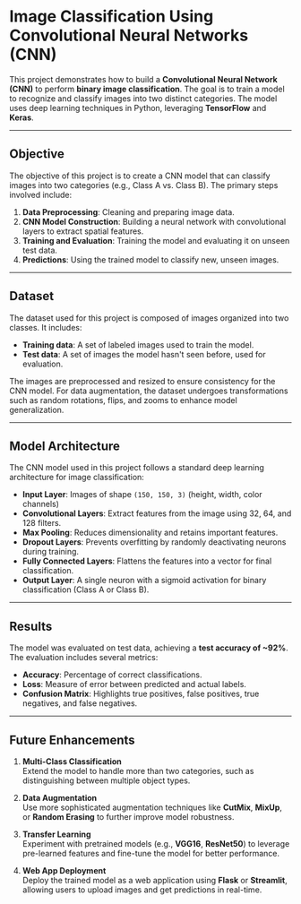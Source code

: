 # Image Classification Using Convolutional Neural Networks (CNN)

This project demonstrates how to build a **Convolutional Neural Network (CNN)** to perform **binary image classification**. The goal is to train a model to recognize and classify images into two distinct categories. The model uses deep learning techniques in Python, leveraging **TensorFlow** and **Keras**.

---

##  Objective

The objective of this project is to create a CNN model that can classify images into two categories (e.g., Class A vs. Class B). The primary steps involved include:

1. **Data Preprocessing**: Cleaning and preparing image data.
2. **CNN Model Construction**: Building a neural network with convolutional layers to extract spatial features.
3. **Training and Evaluation**: Training the model and evaluating it on unseen test data.
4. **Predictions**: Using the trained model to classify new, unseen images.

---

## Dataset

The dataset used for this project is composed of images organized into two classes. It includes:

- **Training data**: A set of labeled images used to train the model.
- **Test data**: A set of images the model hasn't seen before, used for evaluation.

The images are preprocessed and resized to ensure consistency for the CNN model. For data augmentation, the dataset undergoes transformations such as random rotations, flips, and zooms to enhance model generalization.

---

## Model Architecture

The CNN model used in this project follows a standard deep learning architecture for image classification:

- **Input Layer**: Images of shape `(150, 150, 3)` (height, width, color channels)
- **Convolutional Layers**: Extract features from the image using 32, 64, and 128 filters.
- **Max Pooling**: Reduces dimensionality and retains important features.
- **Dropout Layers**: Prevents overfitting by randomly deactivating neurons during training.
- **Fully Connected Layers**: Flattens the features into a vector for final classification.
- **Output Layer**: A single neuron with a sigmoid activation for binary classification (Class A or Class B).

---

## Results

The model was evaluated on test data, achieving a **test accuracy of ~92%**. The evaluation includes several metrics:

- **Accuracy**: Percentage of correct classifications.
- **Loss**: Measure of error between predicted and actual labels.
- **Confusion Matrix**: Highlights true positives, false positives, true negatives, and false negatives.

---

## Future Enhancements

1. **Multi-Class Classification**  
   Extend the model to handle more than two categories, such as distinguishing between multiple object types.

2. **Data Augmentation**  
   Use more sophisticated augmentation techniques like **CutMix**, **MixUp**, or **Random Erasing** to further improve model robustness.

3. **Transfer Learning**  
   Experiment with pretrained models (e.g., **VGG16**, **ResNet50**) to leverage pre-learned features and fine-tune the model for better performance.

4. **Web App Deployment**  
   Deploy the trained model as a web application using **Flask** or **Streamlit**, allowing users to upload images and get predictions in real-time.

